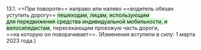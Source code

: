 13.1. ==При повороте== направо или налево ==водитель обязан уступить дорогу== <mark style="background: #BBFABBA6;">пешеходам, лицам, использующим для передвижения средства индивидуальной мобильности, и велосипедистам</mark>, пересекающим проезжую часть дороги, ==на которую он поворачивает==. (Изменения вступили в силу: 1 марта 2023 года.) 
